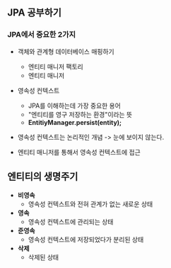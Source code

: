## JPA 공부하기

### JPA에서 중요한 2가지
+ 객체와 관계형 데이터베이스 매핑하기
    + 엔티티 매니저 팩토리
    + 엔티티 매니저
+ 영속성 컨텍스트
    + JPA를 이해하는데 가장 중요한 용어
    + "엔티티를 영구 저장하는 환경"이라는 뜻
    + __EntitiyManager.persist(entity);__
    
+ 영속성 컨텍스트는 논리적인 개념 -> 눈에 보이지 않는다.
+ 엔티티 매니저를 통해서 영속성 컨텍스트에 접근

## 엔티티의 생명주기
+ __비영속__
    + 영속성 컨텍스트와 전혀 관계가 없는 새로운 상태
+ __영속__
    + 영속성 컨텍스트에 관리되는 상태
+ __준영속__
    + 영속성 컨텍스트에 저장되었다가 분리된 상태
+ __삭제__
    + 삭제된 상태